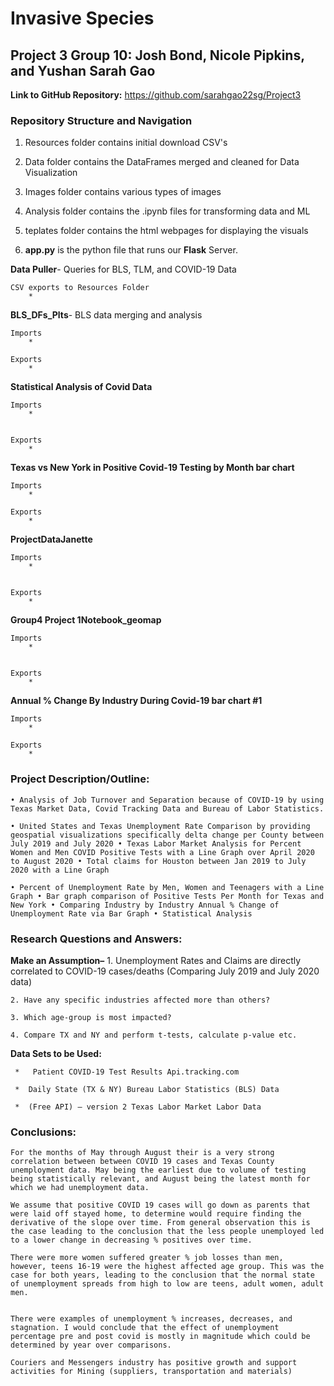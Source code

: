 # Invasive Species 

## Project 3 Group 10: Josh Bond, Nicole Pipkins, and Yushan Sarah Gao

**Link to GitHub Repository:** https://github.com/sarahgao22sg/Project3

### Repository Structure and Navigation

1. Resources folder contains initial download CSV's

2. Data folder contains the DataFrames merged and cleaned for Data Visualization

3. Images folder contains various types of images

4. Analysis folder contains the .ipynb files for transforming data and ML

5. teplates folder contains the html webpages for displaying the visuals

6. **app.py** is the python file that runs our **Flask** Server.



 **Data Puller**- Queries for BLS, TLM, and COVID-19 Data
     
    CSV exports to Resources Folder
        * 

 **BLS_DFs_Plts**- BLS data merging and analysis
    
    Imports
        * 
    
    Exports
        * 
       

 **Statistical Analysis of Covid Data**
    
    Imports
        * 
       
    
    Exports
        * 

 
 **Texas vs New York in Positive Covid-19 Testing by Month bar chart**
    
    Imports
        * 
    
    Exports 
        * 
   
**ProjectDataJanette**
    
    Imports
        * 


    Exports
        * 
        
      
 **Group4 Project 1Notebook_geomap**
    
    Imports
        * 


    Exports
        *     
 
    
 **Annual % Change By Industry During Covid-19 bar chart #1**

    Imports 
        * 

    Exports
        * 

### Project Description/Outline: 

    • Analysis of Job Turnover and Separation because of COVID-19 by using Texas Market Data, Covid Tracking Data and Bureau of Labor Statistics.

    • United States and Texas Unemployment Rate Comparison by providing geospatial visualizations specifically delta change per County between July 2019 and July 2020 • Texas Labor Market Analysis for Percent Women and Men COVID Positive Tests with a Line Graph over April 2020 to August 2020 • Total claims for Houston between Jan 2019 to July 2020 with a Line Graph

    • Percent of Unemployment Rate by Men, Women and Teenagers with a Line Graph • Bar graph comparison of Positive Tests Per Month for Texas and New York • Comparing Industry by Industry Annual % Change of Unemployment Rate via Bar Graph • Statistical Analysis

### Research Questions and Answers:

 **Make an Assumption–** 
    1. Unemployment Rates and Claims are directly correlated to COVID-19 cases/deaths (Comparing July 2019 and July 2020 data)

    2. Have any specific industries affected more than others?
    
    3. Which age-group is most impacted?
    
    4. Compare TX and NY and perform t-tests, calculate p-value etc.

 **Data Sets to be Used:** 

     *   Patient COVID-19 Test Results Api.tracking.com 

     *  Daily State (TX & NY) Bureau Labor Statistics (BLS) Data 

     *  (Free API) – version 2 Texas Labor Market Labor Data 


### Conclusions:

    For the months of May through August their is a very strong correlation between between COVID 19 cases and Texas County unemployment data. May being the earliest due to volume of testing being statistically relevant, and August being the latest month for which we had unemployment data.

    We assume that positive COVID 19 cases will go down as parents that were laid off stayed home, to determine would require finding the derivative of the slope over time. From general observation this is the case leading to the conclusion that the less people unemployed led to a lower change in decreasing % positives over time.

    There were more women suffered greater % job losses than men,
    however, teens 16-19 were the highest affected age group. This was the case for both years, leading to the conclusion that the normal state of unemployment spreads from high to low are teens, adult women, adult men.


    There were examples of unemployment % increases, decreases, and stagnation. I would conclude that the effect of unemployment percentage pre and post covid is mostly in magnitude which could be determined by year over comparisons.

    Couriers and Messengers industry has positive growth and support activities for Mining (suppliers, transportation and materials)